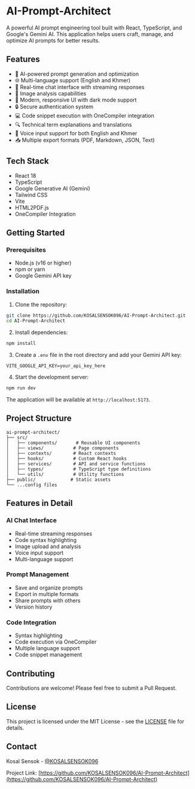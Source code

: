 # AI-Prompt-Architect

A powerful AI prompt engineering tool built with React, TypeScript, and Google's Gemini AI. This application helps users craft, manage, and optimize AI prompts for better results.

## Features

- 🤖 AI-powered prompt generation and optimization
- 🌐 Multi-language support (English and Khmer)
- 💬 Real-time chat interface with streaming responses
- 📸 Image analysis capabilities
- 🎨 Modern, responsive UI with dark mode support
- 🔒 Secure authentication system
- 💻 Code snippet execution with OneCompiler integration
- 🔍 Technical term explanations and translations
- 🎯 Voice input support for both English and Khmer
- 📥 Multiple export formats (PDF, Markdown, JSON, Text)

## Tech Stack

- React 18
- TypeScript
- Google Generative AI (Gemini)
- Tailwind CSS
- Vite
- HTML2PDF.js
- OneCompiler Integration

## Getting Started

### Prerequisites

- Node.js (v16 or higher)
- npm or yarn
- Google Gemini API key

### Installation

1. Clone the repository:
```bash
git clone https://github.com/KOSALSENSOK096/AI-Prompt-Architect.git
cd AI-Prompt-Architect
```

2. Install dependencies:
```bash
npm install
```

3. Create a `.env` file in the root directory and add your Gemini API key:
```env
VITE_GOOGLE_API_KEY=your_api_key_here
```

4. Start the development server:
```bash
npm run dev
```

The application will be available at `http://localhost:5173`.

## Project Structure

```
ai-prompt-architect/
├── src/
│   ├── components/       # Reusable UI components
│   ├── views/           # Page components
│   ├── contexts/        # React contexts
│   ├── hooks/           # Custom React hooks
│   ├── services/        # API and service functions
│   ├── types/           # TypeScript type definitions
│   └── utils/           # Utility functions
├── public/             # Static assets
└── ...config files
```

## Features in Detail

### AI Chat Interface
- Real-time streaming responses
- Code syntax highlighting
- Image upload and analysis
- Voice input support
- Multi-language support

### Prompt Management
- Save and organize prompts
- Export in multiple formats
- Share prompts with others
- Version history

### Code Integration
- Syntax highlighting
- Code execution via OneCompiler
- Multiple language support
- Code snippet management

## Contributing

Contributions are welcome! Please feel free to submit a Pull Request.

## License

This project is licensed under the MIT License - see the [LICENSE](LICENSE) file for details.

## Contact

Kosal Sensok - [@KOSALSENSOK096](https://github.com/KOSALSENSOK096)

Project Link: [https://github.com/KOSALSENSOK096/AI-Prompt-Architect](https://github.com/KOSALSENSOK096/AI-Prompt-Architect) 
